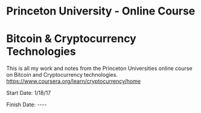 # Princeton University - Online Course
# Bitcoin & Cryptocurrency Technologies
This is all my work and notes from the Princeton Universities online course on Bitcoin and Cryptocurrency technologies. https://www.coursera.org/learn/cryptocurrency/home

Start Date: 1/18/17

Finish Date: ----


